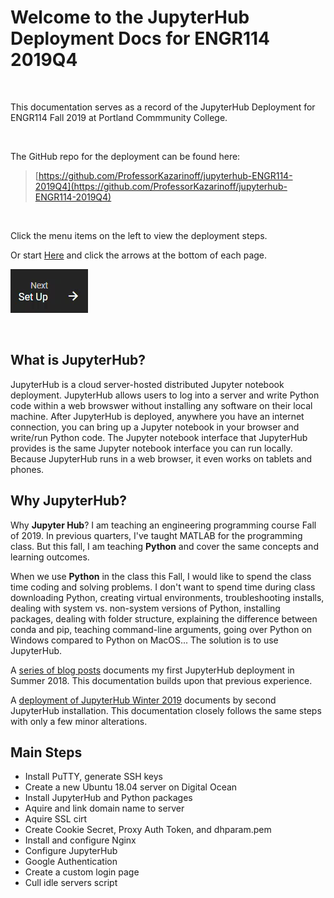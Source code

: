 # Welcome to the JupyterHub Deployment Docs for ENGR114 2019Q4

<br>

This documentation serves as a record of the JupyterHub Deployment for ENGR114 Fall 2019 at Portland Commmunity College. 

<br>

The GitHub repo for the deployment can be found here: 

 > [https://github.com/ProfessorKazarinoff/jupyterhub-ENGR114-2019Q4](https://github.com/ProfessorKazarinoff/jupyterhub-ENGR114-2019Q4)

<br>

Click the menu items on the left to view the deployment steps.

Or start [Here](setup.md) and click the arrows at the bottom of each page.

[![Next Setup Arrow](images/next_setup.png)](setup.md)

<br>

## What is JupyterHub?

JupyterHub is a cloud server-hosted distributed Jupyter notebook deployment. JupyterHub allows users to log into a server and write Python code within a web browswer without installing any software on their local machine. After JupyterHub is deployed, anywhere you have an internet connection, you can bring up a Jupyter notebook in your browser and write/run Python code. The Jupyter notebook interface that JupyterHub provides is the same Jupyter notebook interface you can run locally. Because JupyterHub runs in a web browser, it even works on tablets and phones.

## Why JupyterHub?

Why **Jupyter Hub**? I am teaching an engineering programming course Fall of 2019. In previous quarters, I've taught MATLAB for the programming class. But this fall, I am teaching **Python** and cover the same concepts and learning outcomes.

When we use **Python** in the class this Fall, I would like to spend the class time coding and solving problems. I don't want to spend time during class downloading Python, creating virtual environments, troubleshooting installs, dealing with system vs. non-system versions of Python, installing packages, dealing with folder structure, explaining the difference between conda and pip, teaching command-line arguments, going over Python on Windows compared to Python on MacOS... The solution is to use JupyterHub.

A [series of blog posts](https://pythonforundergradengineers.com/why-jupyter-hub.html) documents my first JupyterHub deployment in Summer 2018. This documentation builds upon that previous experience.

A [deployment of JupyterHub Winter 2019](https://professorkazarinoff.github.io/jupyterhub-engr114/) documents by second JupyterHub installation. This documentation closely follows the same steps with only a few minor alterations.


## Main Steps

* Install PuTTY, generate SSH keys
* Create a new Ubuntu 18.04 server on Digital Ocean
* Install JupyterHub and Python packages
* Aquire and link domain name to server
* Aquire SSL cirt
* Create Cookie Secret, Proxy Auth Token, and dhparam.pem
* Install and configure Nginx
* Configure JupyterHub
* Google Authentication
* Create a custom login page
* Cull idle servers script

<br>
